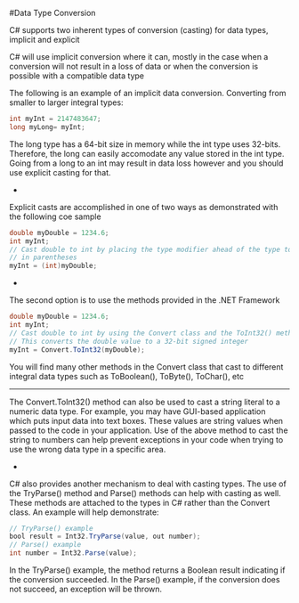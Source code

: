 #Data Type Conversion

C# supports two inherent types of conversion (casting) for data types, implicit and explicit

C# will use implicit conversion where it can, mostly in the case when a conversion will not result in a loss of data or when the conversion is possible with a compatible data type

The following is an example of an implicit data conversion. Converting from smaller to larger integral types:

```java
int myInt = 2147483647;
long myLong= myInt;
```

The long type has a 64-bit size in memory while the int type uses 32-bits.  Therefore, the long can easily accomodate any value stored in the int type. Going from a long to an int may result in data loss however and you should use explicit casting for that.

-

Explicit casts are accomplished in one of two ways as demonstrated with the following coe sample

```java
double myDouble = 1234.6;
int myInt;
// Cast double to int by placing the type modifier ahead of the type to be converted
// in parentheses
myInt = (int)myDouble;
```

-

The second option is to use the methods provided in the .NET Framework

```java
double myDouble = 1234.6;
int myInt;
// Cast double to int by using the Convert class and the ToInt32() method.
// This converts the double value to a 32-bit signed integer
myInt = Convert.ToInt32(myDouble);
```

You will find many other methods in the Convert class that cast to different integral data types such as ToBoolean(), ToByte(), ToChar(), etc

***

The Convert.ToInt32() method can also be used to cast a string literal to a numeric data type. For example, you may have GUI-based application which puts input data into text boxes. These values are string values when passed to the code in your application. Use of the above method to cast the string to numbers can help prevent exceptions in your code when trying to use the wrong data type in a specific area.

-

C# also provides another mechanism to deal with casting types. The use of the TryParse() method and Parse() methods can help with casting as well. These methods are attached to the types in C# rather than the Convert class. An example will help demonstrate:

```java
// TryParse() example
bool result = Int32.TryParse(value, out number);
// Parse() example
int number = Int32.Parse(value);
```

In the TryParse() example, the method returns a Boolean result indicating if the conversion succeeded.   In the Parse() example, if the conversion does not succeed, an exception will be thrown.